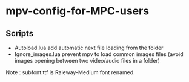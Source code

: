 # mpv-config-for-MPC-users

## Scripts

- Autoload.lua add automatic next file loading from the folder
- Ignore_images.lua prevent mpv to load common images files (avoid images opening between two video/audio files in a folder)

Note : subfont.ttf is Raleway-Medium font renamed.
